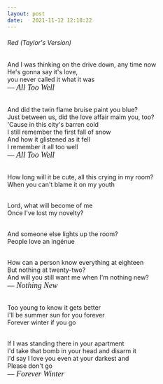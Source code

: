 ```yaml
---
layout: post
date:   2021-11-12 12:18:22
---
```


###### Red (Taylor's Version)

And I was thinking on the drive down, any time now  <br>
He's gonna say it's love,  <br>
you never called it what it was <br>
<span style="font-family: minion-pro, serif; font-weight: 500; font-style: italic; font-size: 18px;"> &mdash; All Too Well </span> <br><br>

And did the twin flame bruise paint you blue? <br>
Just between us, did the love affair maim you, too? <br>
'Cause in this city's barren cold <br>
I still remember the first fall of snow <br>
And how it glistened as it fell <br>
I remember it all too well <br>
<span style="font-family: minion-pro, serif; font-weight: 500; font-style: italic; font-size: 18px;"> &mdash; All Too Well </span> <br><br>

How long will it be cute, all this crying in my room?  <br>
When you can't blame it on my youth  <br><br>

Lord, what will become of me <br>
Once I've lost my novelty?  <br><br>

And someone else lights up the room? <br>
People love an ingénue  <br><br>

How can a person know everything at eighteen   <br>
But nothing at twenty-two?   <br>
And will you still want me when I'm nothing new?   <br>
<span style="font-family: minion-pro, serif; font-weight: 500; font-style: italic; font-size: 18px;"> &mdash; Nothing New </span> <br><br>

Too young to know it gets better <br>
I'll be summer sun for you forever <br>
Forever winter if you go <br><br>

If I was standing there in your apartment <br>
I'd take that bomb in your head and disarm it <br>
I'd say I love you even at your darkest and <br>
Please don't go <br>
<span style="font-family: minion-pro, serif; font-weight: 500; font-style: italic; font-size: 18px;"> &mdash; Forever Winter </span> <br><br>
